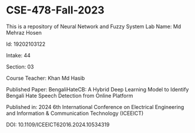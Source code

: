 # CSE-478-Fall-2023
This is a repository of Neural Network and Fuzzy System Lab
Name: Md Mehraz Hosen

Id: 19202103122

Intake: 44

Section: 03

Course Teacher: Khan Md Hasib

Published Paper: BengaliHateCB: A Hybrid Deep Learning Model to Identify Bengali Hate Speech Detection from Online Platform

Published in: 2024 6th International Conference on Electrical Engineering and Information & Communication Technology (ICEEICT)

DOI: 10.1109/ICEEICT62016.2024.10534319
